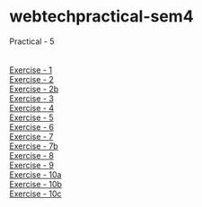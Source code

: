 # webtechpractical-sem4
Practical - 5<br><br><br>
<a href="https://anuragbansal009.github.io/webtechpractical-sem4/Practical-5/exercise1.html">Exercise - 1</a><br>
<a href="https://anuragbansal009.github.io/webtechpractical-sem4/Practical-5/exercise2.html">Exercise - 2</a><br>
<a href="https://anuragbansal009.github.io/webtechpractical-sem4/Practical-5/exercise2b.html">Exercise - 2b</a><br>
<a href="https://anuragbansal009.github.io/webtechpractical-sem4/Practical-5/exercise3.html">Exercise - 3</a><br>
<a href="https://anuragbansal009.github.io/webtechpractical-sem4/Practical-5/exercise4.html">Exercise - 4</a><br>
<a href="https://anuragbansal009.github.io/webtechpractical-sem4/Practical-5/exercise5.html">Exercise - 5</a><br>
<a href="https://anuragbansal009.github.io/webtechpractical-sem4/Practical-5/exercise6.html">Exercise - 6</a><br>
<a href="https://anuragbansal009.github.io/webtechpractical-sem4/Practical-5/exercise7.html">Exercise - 7</a><br>
<a href="https://anuragbansal009.github.io/webtechpractical-sem4/Practical-5/exercise7b.html">Exercise - 7b</a><br>
<a href="https://anuragbansal009.github.io/webtechpractical-sem4/Practical-5/exercise8.html">Exercise - 8</a><br>
<a href="https://anuragbansal009.github.io/webtechpractical-sem4/Practical-5/exercise9.html">Exercise - 9</a><br>
<a href="https://anuragbansal009.github.io/webtechpractical-sem4/Practical-5/exercise10a.html">Exercise - 10a</a><br>
<a href="https://anuragbansal009.github.io/webtechpractical-sem4/Practical-5/exercise10b.html">Exercise - 10b</a><br>
<a href="https://anuragbansal009.github.io/webtechpractical-sem4/Practical-5/exercise10c.html">Exercise - 10c</a><br>
